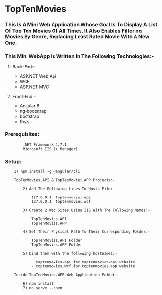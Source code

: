 # TopTenMovies

### This Is A Mini Web Application Whose Goal Is To Display A List Of Top Ten Movies Of All Times, It Also Enables Filtering Movies By Genre, Replacing Least Rated Movie With A New One.

### This Mini WebApp Is Written In The Following Technologies:-

1. Back-End:-
    - ASP.NET Web Api
    - WCF
    - ASP.NET MVC

2. Front-End:-
    - Angular 8
    - ng-bootstrap
    - bootstrap
    - RxJs


### Prerequisites:
```
        .NET Framework 4.7.1
        Microsoft IIS (+ Manager)
```

### Setup:
```
    1) npm install -g @angular/cli

    TopTenMovies.API & TopTenMovies.APP Projects:-

        2) Add The Following Lines To Hosts File:-

            127.0.0.1  toptenmovies.api
            127.0.0.1  toptenmovies.wcf

        3) Create 2 Web Sites Using IIS With The Following Names:-

            TopTenMovies.API
            TopTenMovies.APP
        
        4) Set Their Physical Path To Their Corresponding Folder:-

            TopTenMovies.API Folder
            TopTenMovies.APP Folder
        
        5) bind them with the following hostnames:-

            - toptenmovies.api for toptenmovies.api website
            - toptenmovies.wcf for toptenmovies.app website
    
    Inside TopTenMovies.WEB Web Application Folder:

        6) npm install
        7) ng serve --open
```